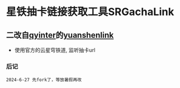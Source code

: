 # 星铁抽卡链接获取工具SRGachaLink
## 二改自[qyinter](https://github.com/qyinter/)的[yuanshenlink](https://github.com/qyinter/yuanshenlink)

- 使用官方的云星穹铁道, 监听抽卡url


### 后记
    2024-6-27 先fork了，等放暑假再改
